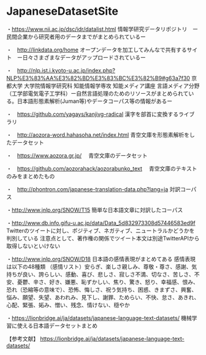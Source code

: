 # JapaneseDatasetSite

・https://www.nii.ac.jp/dsc/idr/datalist.html
 情報学研究データリポジトリ　ー民間企業から研究者用のデータまでがまとめられているー
  
・　http://linkdata.org/home
 オープンデータを加工してみんなで共有するサイト　ー日々さまざまなデータがアップロードされているー　
  
・　http://nlp.ist.i.kyoto-u.ac.jp/index.php?NLP%E3%83%AA%E3%82%BD%E3%83%BC%E3%82%B9#g63a7f30
  京都大学 大学院情報学研究科 知能情報学専攻 知能メディア講座 言語メディア分野（工学部電気電子工学科）ー自然言語処理のためのリソースがまとめられている。日本語形態素解析(Juman等)やデータコーパス等の情報があるー
  
・　https://github.com/yagays/kanjivg-radical
  漢字を部首に変換するライブラリ
  
・　http://aozora-word.hahasoha.net/index.html
  青空文庫を形態素解析をしたデータセット
  
・　https://www.aozora.gr.jp/
　青空文庫のデータセット
 
・　https://github.com/aozorahack/aozorabunko_text
　青空文庫のテキストのみをまとめたもの

・　http://phontron.com/japanese-translation-data.php?lang=ja
対訳コーパス

・http://www.jnlp.org/SNOW/T15
簡単な日本語文章に対訳したコーパス

・http://www.db.info.gifu-u.ac.jp/data/Data_5d832973308d57446583ed9f
Twitterのツイートに対し、ポジティブ、ネガティブ、ニュートラルかどうかを判別している
注意点として、著作権の関係でツイート本文は別途TwitterAPIから取得しないといけない

・http://www.jnlp.org/SNOW/D18
日本語の感情表現がまとめてある
感情表現は以下の48種類
（感情リスト）安らぎ、楽しさ親しみ、尊敬・尊さ、感謝、気持ちが良い、誇らしい、感動、喜び、悲しさ、寂しさ不満、切なさ、苦しさ、不安、憂鬱、辛さ、好き、嫌悪、恥ずかしい、焦り、驚き、怒り、幸福感、恨み、恐れ（恐縮等の意味で）、恐怖、悔しさ、祝う気持ち、困惑、きまずさ、興奮、悩み、願望、失望、あわれみ、見下し、謝罪、ためらい、不快、怠さ、あきれ、心配、緊張、妬み、憎い、残念、情けない、穏やか

・https://lionbridge.ai/ja/datasets/japanese-language-text-datasets/
機械学習に使える日本語データセットまとめ

【参考文献】
https://lionbridge.ai/ja/datasets/japanese-language-text-datasets/
